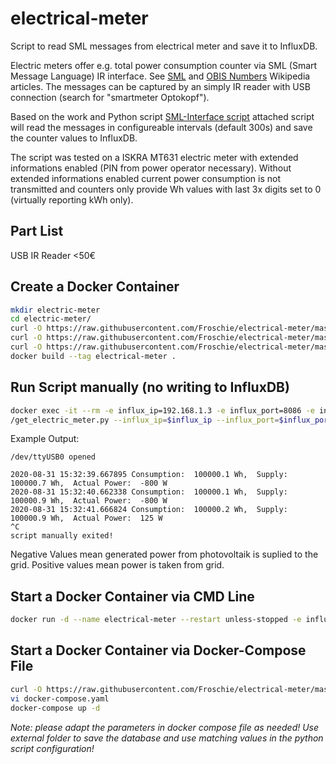 # electrical-meter
Script to read SML messages from electrical meter and save it to InfluxDB.

Electric meters offer e.g. total power consumption counter via SML (Smart Message Language) IR interface. See [SML](https://de.wikipedia.org/wiki/Smart_Message_Language) and [OBIS Numbers](https://de.wikipedia.org/wiki/OBIS-Kennzahlen) Wikipedia articles. The messages can be captured by an simply IR reader with USB connection (search for "smartmeter Optokopf").

Based on the work and Python script [SML-Interface script](http://www.stefan-weigert.de/php_loader/sml.php) attached script will read the messages in configureable intervals (default 300s) and save the counter values to InfluxDB.

The script was tested on a ISKRA MT631 electric meter with extended informations enabled (PIN from power operator necessary).
Without extended informations enabled current power consumption is not transmitted and counters only provide Wh values with last 3x digits set to 0 (virtually reporting kWh only).


## Part List
USB IR Reader <50€


## Create a Docker Container

```bash
mkdir electric-meter
cd electric-meter/
curl -O https://raw.githubusercontent.com/Froschie/electrical-meter/master/Dockerfile
curl -O https://raw.githubusercontent.com/Froschie/electrical-meter/master/get_electric_meter.py
curl -O https://raw.githubusercontent.com/Froschie/electrical-meter/master/get_electric_meter_start.py
docker build --tag electrical-meter .
```

## Run Script manually (no writing to InfluxDB)

```bash
docker exec -it --rm -e influx_ip=192.168.1.3 -e influx_port=8086 -e influx_user=user -e influx_pw=pw --device=/dev/ttyUSB0 electrical-meter
/get_electric_meter.py --influx_ip=$influx_ip --influx_port=$influx_port --influx_user=$influx_user --influx_pw=$influx_pw --influx_db=$influx_db --device=$device --write=0
```

Example Output:
```
/dev/ttyUSB0 opened

2020-08-31 15:32:39.667895 Consumption:  100000.1 Wh,  Supply:  100000.7 Wh,  Actual Power:  -800 W
2020-08-31 15:32:40.662338 Consumption:  100000.1 Wh,  Supply:  100000.9 Wh,  Actual Power:  -800 W
2020-08-31 15:32:41.666824 Consumption:  100000.2 Wh,  Supply:  100000.9 Wh,  Actual Power:  125 W
^C
script manually exited!
```
Negative Values mean generated power from photovoltaik is suplied to the grid. Positive values mean power is taken from grid.


## Start a Docker Container via CMD Line
```bash
docker run -d --name electrical-meter --restart unless-stopped -e influx_ip=192.168.1.3 -e influx_port=8086 -e influx_user=user -e influx_pw=pw -e interval=300 --device=/dev/ttyUSB0 electrical-meter
```

## Start a Docker Container via Docker-Compose File
```bash
curl -O https://raw.githubusercontent.com/Froschie/electrical-meter/master/docker-compose.yaml
vi docker-compose.yaml
docker-compose up -d
```
*Note: please adapt the parameters in docker compose file as needed! Use external folder to save the database and use matching values in the python script configuration!*
